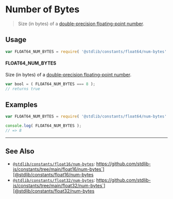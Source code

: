 <!--

@license Apache-2.0

Copyright (c) 2018 The Stdlib Authors.

Licensed under the Apache License, Version 2.0 (the "License");
you may not use this file except in compliance with the License.
You may obtain a copy of the License at

   http://www.apache.org/licenses/LICENSE-2.0

Unless required by applicable law or agreed to in writing, software
distributed under the License is distributed on an "AS IS" BASIS,
WITHOUT WARRANTIES OR CONDITIONS OF ANY KIND, either express or implied.
See the License for the specific language governing permissions and
limitations under the License.

-->

# Number of Bytes

> Size (in bytes) of a [double-precision floating-point number][ieee754].

<section class="usage">

## Usage

```javascript
var FLOAT64_NUM_BYTES = require( '@stdlib/constants/float64/num-bytes' );
```

#### FLOAT64_NUM_BYTES

Size (in bytes) of a [double-precision floating-point number][ieee754].

```javascript
var bool = ( FLOAT64_NUM_BYTES === 8 );
// returns true
```

</section>

<!-- /.usage -->

<section class="examples">

## Examples

<!-- TODO: better example -->

<!-- eslint no-undef: "error" -->

```javascript
var FLOAT64_NUM_BYTES = require( '@stdlib/constants/float64/num-bytes' );

console.log( FLOAT64_NUM_BYTES );
// => 8
```

</section>

<!-- /.examples -->

<!-- Section for related `stdlib` packages. Do not manually edit this section, as it is automatically populated. -->

<section class="related">

* * *

## See Also

-   [`@stdlib/constants/float16/num-bytes`][@stdlib/constants/float16/num-bytes]: https://github.com/stdlib-js/constants/tree/main/float16/num-bytes`][@stdlib/constants/float16/num-bytes
-   [`@stdlib/constants/float32/num-bytes`][@stdlib/constants/float32/num-bytes]: https://github.com/stdlib-js/constants/tree/main/float32/num-bytes`][@stdlib/constants/float32/num-bytes

</section>

<!-- /.related -->

<!-- Section for all links. Make sure to keep an empty line after the `section` element and another before the `/section` close. -->

<section class="links">

[ieee754]: https://en.wikipedia.org/wiki/IEEE_754-1985

<!-- <related-links> -->

[@stdlib/constants/float16/num-bytes]: https://github.com/stdlib-js/constants/tree/main/float16/num-bytes

[@stdlib/constants/float32/num-bytes]: https://github.com/stdlib-js/constants/tree/main/float32/num-bytes

<!-- </related-links> -->

</section>

<!-- /.links -->
